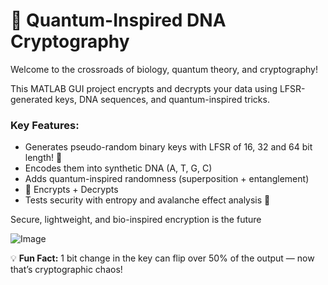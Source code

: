 # 🧬 Quantum-Inspired DNA Cryptography 

Welcome to the crossroads of biology, quantum theory, and cryptography!  

This MATLAB GUI project encrypts and decrypts your data using LFSR-generated keys, DNA sequences, and quantum-inspired tricks.


###  Key Features:
- Generates pseudo-random binary keys with LFSR of 16, 32 and 64 bit length! 🔑 
- Encodes them into synthetic DNA (A, T, G, C)
- Adds quantum-inspired randomness (superposition + entanglement)
- 🔐 Encrypts + Decrypts
- Tests security with entropy and avalanche effect analysis 🧪
  
Secure, lightweight, and bio-inspired encryption is the future


![Image](https://github.com/user-attachments/assets/b553f228-efaf-4b96-a791-46f0d9675110)


💡 **Fun Fact:** 1 bit change in the key can flip over 50% of the output — now that’s cryptographic chaos!


